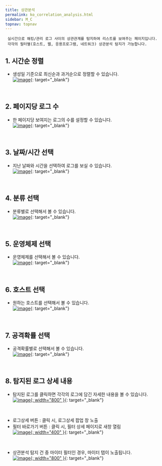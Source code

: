 ```yaml
---
title: 상관분석
permalink: ko_correlation_analysis.html
sidebar: M_C
topnav: topnav
---
```



     실시간으로 해킹/관리 로그 사이의 상관관계를 탐지하여 리스트를 보여주는 페이지입니다.
     각각의 필터별(호스트, 웹, 응용프로그램, 네트워크) 상관분석 탐지가 가능합니다.

## 1. 시간순 정렬
- 생성일 기준으로 최신순과 과거순으로 정렬할 수 있습니다.   
[![image](/docs/images/Manual/common/analysis/1.png)](/docs/images/Manual/common/analysis/1.png){: target="_blank"}
 
 <br />

## 2. 페이지당 로그 수
- 한 페이지당 보여지는 로그의 수를 설정할 수 있습니다.   
[![image](/docs/images/Manual/common/analysis/2.png)](/docs/images/Manual/common/analysis/2.png){: target="_blank"}
 
 <br />

## 3. 날짜/시간 선택
- 지난 날짜와 시간을 선택하여 로그를 보실 수 있습니다.   
[![image](/docs/images/Manual/common/analysis/03.png)](/docs/images/Manual/common/analysis/03.png){: target="_blank"}

<br />

## 4. 분류 선택
- 분류별로 선택해서 볼 수 있습니다.   
[![image](/docs/images/Manual/common/analysis/4.png)](/docs/images/Manual/common/analysis/4.png){: target="_blank"}

<br />

## 5. 운영체제 선택
- 운영체제를 선택해서 볼 수 있습니다.   
[![image](/docs/images/Manual/common/analysis/5.png)](/docs/images/Manual/common/analysis/5.png){: target="_blank"}

<br />

## 6. 호스트 선택
- 원하는 호스트를 선택해서 볼 수 있습니다.   
[![image](/docs/images/Manual/common/analysis/6.png)](/docs/images/Manual/common/analysis/6.png){: target="_blank"}

<br />

## 7. 공격확률 선택
- 공격확률별로 선택해서 볼 수 있습니다.   
[![image](/docs/images/Manual/common/analysis/7.png)](/docs/images/Manual/common/analysis/7.png){: target="_blank"}
 
<br />

## 8. 탐지된 로그 상세 내용
- 탐지된 로그를 클릭하면 각각의 로그에 담긴 자세한 내용을 볼 수 있습니다.   
[![image](/docs/images/Manual/common/analysis/09.png){: width="800" }](/docs/images/Manual/common/analysis/09.png){: target="_blank"}

<br />

- 로그상세 버튼 : 클릭 시, 로그상세 팝업 창 노출
- 필터 바로가기 버튼 : 클릭 시, 필터 상세 페이지로 새창 열림   
[![image](/docs/images/Manual/common/analysis/11.png){: width="400" }](/docs/images/Manual/common/analysis/11.png){: target="_blank"}

<br />

- 상관분석 탐지 건 중 마이터 필터인 경우, 마이터 탭이 노출됩니다.   
[![image](/docs/images/Manual/common/analysis/10.png){: width="800" }](/docs/images/Manual/common/analysis/10.png){: target="_blank"}
